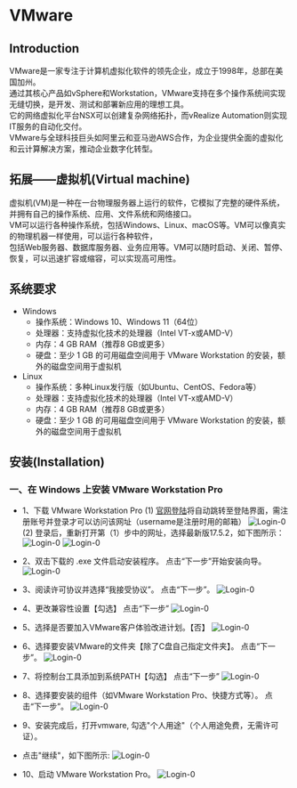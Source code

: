 # VMware

## Introduction
VMware是一家专注于计算机虚拟化软件的领先企业，成立于1998年，总部在美国加州。<br />
通过其核心产品如vSphere和Workstation，VMware支持在多个操作系统间实现无缝切换，是开发、测试和部署新应用的理想工具。<br />
它的网络虚拟化平台NSX可以创建复杂网络拓扑，而vRealize Automation则实现IT服务的自动化交付。<br />
VMware与全球科技巨头如阿里云和亚马逊AWS合作，为企业提供全面的虚拟化和云计算解决方案，推动企业数字化转型。

## 拓展——虚拟机(Virtual machine)
虚拟机(VM)是一种在一台物理服务器上运行的软件，它模拟了完整的硬件系统，并拥有自己的操作系统、应用、文件系统和网络接口。<br />
VM可以运行各种操作系统，包括Windows、Linux、macOS等。VM可以像真实的物理机器一样使用，可以运行各种软件，<br />
包括Web服务器、数据库服务器、业务应用等。VM可以随时启动、关闭、暂停、恢复，可以迅速扩容或缩容，可以实现高可用性。

## 系统要求
- Windows
  - 操作系统：Windows 10、Windows 11（64位）
  - 处理器：支持虚拟化技术的处理器（Intel VT-x或AMD-V）
  - 内存：4 GB RAM（推荐8 GB或更多）
  - 硬盘：至少 1 GB 的可用磁盘空间用于 VMware Workstation 的安装，额外的磁盘空间用于虚拟机
- Linux
  - 操作系统：多种Linux发行版（如Ubuntu、CentOS、Fedora等）
  - 处理器：支持虚拟化技术的处理器（Intel VT-x或AMD-V）
  - 内存：4 GB RAM（推荐8 GB或更多）
  - 硬盘：至少 1 GB 的可用磁盘空间用于 VMware Workstation 的安装，额外的磁盘空间用于虚拟机

## 安装(Installation)
### 一、在 Windows 上安装 VMware Workstation Pro
- 1、下载 VMware Workstation Pro
(1) [官网登陆](https://support.broadcom.com/group/ecx/productdownloads?subfamily=VMware%20Workstation%20Pro)将自动跳转至登陆界面，需注册账号并登录才可以访问该网址（username是注册时用的邮箱）
![Login-0](../../images/VMware/Login-0.png)
(2) 登录后，重新打开第（1）步中的网址，选择最新版17.5.2，如下图所示：
![Login-0](../../images/VMware/Login-1.png)
![Login-0](../../images/VMware/Login-2.png)

- 2、双击下载的 .exe 文件启动安装程序。
点击“下一步”开始安装向导。
![Login-0](../../images/VMware/VMware-zero.png)

- 3、阅读许可协议并选择“我接受协议”。
点击“下一步”。
![Login-0](../../images/VMware/VMware-one.png)

- 4、更改兼容性设置【勾选】
点击“下一步”
![Login-0](../../images/VMware/VMware-two.png)

- 5、选择是否要加入VMware客户体验改进计划。【否】
![Login-0](../../images/VMware/VMware-three.png)

- 6、选择要安装VMware的文件夹【除了C盘自己指定文件夹】。
点击“下一步”。
![Login-0](../../images/VMware/VMware-five.png)

- 7、将控制台工具添加到系统PATH【勾选】
点击“下一步”
![Login-0](../../images/VMware/VMware-four.png)

- 8、选择要安装的组件（如VMware Workstation Pro、快捷方式等）。
点击“下一步”。
![Login-0](../../images/VMware/VMware-six.png)

- 9、安装完成后，打开vmware, 勾选"个人用途"（个人用途免费，无需许可证）。
- 点击"继续"，如下图所示:
![Login-0](../../images/VMware/VMware-eight.png)

- 10、启动 VMware Workstation Pro。
![Login-0](../../images/VMware/success.png)
